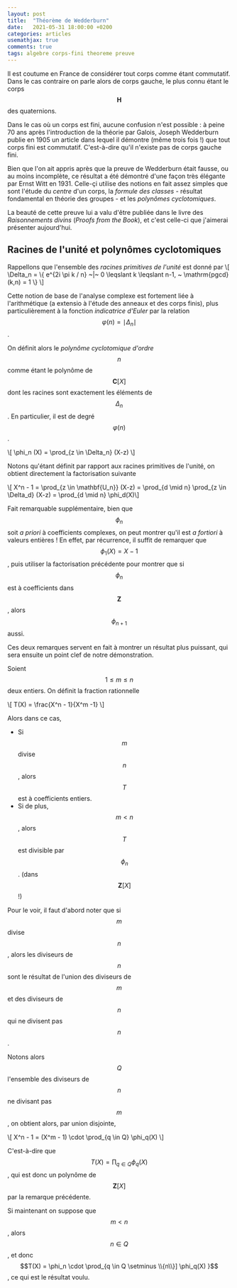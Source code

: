 ```yaml
---
layout: post
title:  "Théorème de Wedderburn"
date:   2021-05-31 18:00:00 +0200
categories: articles
usemathjax: true
comments: true
tags: algebre corps-fini theoreme preuve
---
```


Il est coutume en France de considérer tout corps comme étant commutatif. Dans le cas contraire on parle alors de corps gauche, le plus connu étant le corps $$\mathbf{H}$$ des quaternions.

Dans le cas où un corps est fini, aucune confusion n'est possible : à peine 70 ans après l'introduction de la théorie par Galois, Joseph Wedderburn publie en 1905 un article dans lequel il démontre (même trois fois !) que tout corps fini est commutatif. C'est-à-dire qu'il n'existe pas de corps gauche fini.

Bien que l'on ait appris après que la preuve de Wedderburn était fausse, ou au moins incomplète, ce résultat a été démontré d'une façon très élégante par Ernst Witt en 1931. Celle-çi utilise des notions en fait assez simples que sont l'étude du *centre* d'un corps, la *formule des classes* - résultat fondamental en théorie des groupes - et les *polynômes cyclotomiques*.

La beauté de cette preuve lui a valu d'être publiée dans le livre des *Raisonnements divins* (*Proofs from the Book*), et c'est celle-ci que j'aimerai présenter aujourd'hui.

Racines de l'unité et polynômes cyclotomiques
--

Rappellons que l'ensemble des *racines primitives de l'unité* est donné par
\\[ \Delta_n = \\{ e^{2i \pi k / n} ~|~ 0 \leqslant k \leqslant n-1, ~ \mathrm{pgcd}(k,n) = 1 \\} \\]

Cette notion de base de l'analyse complexe est fortement liée à l'arithmétique (a extensio à l'étude des anneaux et des corps finis), plus particulièrement à la fonction *indicatrice d'Euler* par la relation $$ \varphi(n) = \mid \Delta_n \mid $$.

On définit alors le *polynôme cyclotomique d'ordre $$n$$* comme étant le polynôme de $$\mathbf{C}[X]$$ dont les racines sont exactement les éléments de $$\Delta_n$$. En particulier, il est de degré $$\varphi(n)$$.

\\[ \phi_n (X) = \prod_{z \in \Delta_n} (X-z) \\]

Notons qu'étant définit par rapport aux racines primitives de l'unité, on obtient directement la factorisation suivante

\\[ X^n - 1 = \prod_{z \in \mathbf{U_n}} (X-z) = \prod_{d \mid n} \prod_{z \in \Delta_d} (X-z) =  \prod_{d \mid n} \phi_d(X)\\]

Fait remarquable supplémentaire, bien que $$\phi_n$$ soit *a priori* à coefficients complexes, on peut montrer qu'il est *a fortiori* à valeurs entières ! En effet, par récurrence, il suffit de remarquer que $$\phi_1(X) =  X-1$$, puis utiliser la factorisation précédente pour montrer que si $$\phi_n$$ est à coefficients dans $$\mathbf{Z}$$, alors $$\phi_{n+1}$$ aussi.

Ces deux remarques servent en fait à montrer un résultat plus puissant, qui sera ensuite un point clef de notre démonstration.

Soient $$1 \leqslant m \leqslant n$$ deux entiers. On définit la fraction rationnelle

\\[ T(X) = \frac{X^n - 1}{X^m -1} \\]

Alors dans ce cas,

* Si $$m$$ divise $$n$$, alors $$T$$ est à coefficients entiers.
* Si de plus, $$m<n$$, alors $$T$$ est divisible par $$\phi_n$$. (dans $$\mathbf{Z}[X]$$ !)

Pour le voir, il faut d'abord noter que si $$m$$ divise $$n$$, alors les diviseurs de $$n$$ sont le résultat de l'union des diviseurs de $$m$$ et des diviseurs de  $$n$$ qui ne divisent pas $$n$$.

Notons alors $$Q$$ l'ensemble des diviseurs de $$n$$ ne divisant pas $$m$$, on obtient alors, par union disjointe,

\\[ X^n - 1 = (X^m - 1) \cdot \prod_{q \in Q} \phi_q(X) \\]

C'est-à-dire que $$T(X) = \prod_{q \in Q} \phi_q(X)$$, qui est donc un polynôme de $$\mathbf{Z}[X]$$ par la remarque précédente.

Si maintenant on suppose que $$m<n$$, alors $$n \in Q$$, et donc $$T(X) = \phi_n \cdot \prod_{q \in Q \setminus \\{n\\}] \phi_q(X) }$$, ce qui est le résultat voulu.
